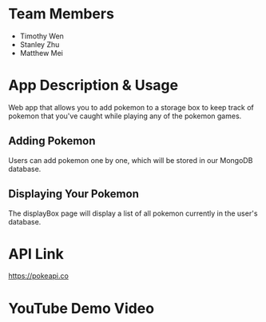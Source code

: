 # Team Members 
  - Timothy Wen
  - Stanley Zhu
  - Matthew Mei

# App Description & Usage
Web app that allows you to add pokemon to a storage box to keep track of pokemon that you've caught while playing any of the pokemon games. 

## Adding Pokemon
Users can add pokemon one by one, which will be stored in our MongoDB database.

## Displaying Your Pokemon
The displayBox page will display a list of all pokemon currently in the user's database.

# API Link
https://pokeapi.co

# YouTube Demo Video
